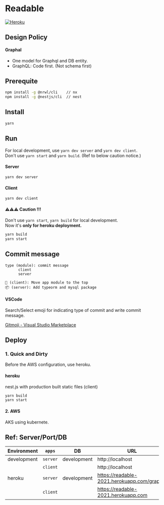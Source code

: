 # Readable

[![Heroku](https://pyheroku-badge.herokuapp.com/?app=readable-2021&style=flat)](https://dashboard.heroku.com/apps/readable-2021)

## Design Policy

#### Graphal

- One model for Graphql and DB entity.
- GraphQL: Code first. (Not schema first)

## Prerequite

```bash
npm install -g @nrwl/cli    // nx
npm install -g @nestjs/cli  // nest
```

## Install

```bash
yarn
```

## Run

For local development, use `yarn dev server` and `yarn dev client`.<br />
Don't use `yarn start` and `yarn build`. (Ref to below caution notice.)

#### Server

```bash
yarn dev server
```

#### Client

```bash
yarn dev client
```

#### ⚠️⚠️⚠️ Caution !!!

Don't use `yarn start`, `yarn build` for local development.<br />
Now it's **only for heroku deployment.**

```bash
yarn build
yarn start
```

## Commit message

```
type (module): commit message
      client
      server

🚚 (client): Move app module to the top
📦 (server): Add typeorm and mysql package
```

#### VSCode

Search/Select emoji for indicating type of commit and write commit message.

[Gitmoji - Visual Studio Marketplace](https://marketplace.visualstudio.com/items?itemName=Vtrois.gitmoji-vscode)

## Deploy

### 1. Quick and Dirty

Before the AWS configuration, use heroku.

#### heroku

nest.js with production built static files (client)

```bash
yarn build
yarn start
```

#### 2. AWS

AKS using kubernete.

## Ref: Server/Port/DB

| Environment | `apps`   | DB          | URL                                         | Port   |
| ----------- | -------- | ----------- | ------------------------------------------- | ------ |
| development | `server` | development | http://localhost                            | `7000` |
|             | `client` |             | http://localhost                            | `4200` |
| heroku      | `server` | development | https://readable-2021.herokuapp.com/graphql |        |
|             | `client` |             | https://readable-2021.herokuapp.com         |        |

